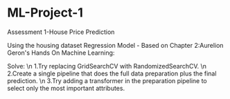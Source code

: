 # ML-Project-1
Assessment 1-House Price Prediction 

Using the housing dataset Regression Model - Based on Chapter 2:Aurelion Geron's Hands On Machine Learning: 

Solve:
\n
1.Try replacing GridSearchCV with RandomizedSearchCV. 
\n
2.Create a single pipeline that does the full data preparation plus the final prediction.
\n
3.Try adding a transformer in the preparation pipeline to select only the most important attributes. 
